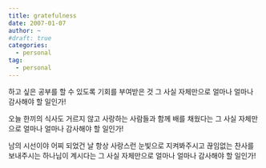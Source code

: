 ```yaml
---
title: gratefulness
date: 2007-01-07
author: ~
#draft: true
categories:
  - personal
tag:
  - personal
---
```




하고 싶은 공부를 할 수 있도록 기회를 부여받은 것 그 사실 자체만으로 얼마나 얼마나 감사해야 할 일인가!

오늘 한끼의 식사도 거르지 않고 사랑하는 사람들과 함께 배를 채웠다는 그 사실 자체만으로 얼마나 얼마나 감사해야 할 일인가!

남의 시선이야 어찌 되었건 날 항상 사랑스런 눈빛으로 지켜봐주시고 끊임없는 찬사를 보내주시는 하나님이 계시다는 그 사실 자체만으로 얼마나 얼마나 감사해야 할 일인가!



 






